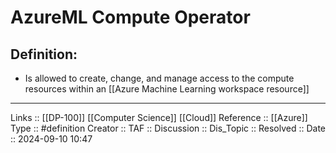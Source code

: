 # AzureML Compute Operator

## Definition:

- Is allowed to create, change, and manage access to the compute resources within an [[Azure Machine Learning workspace resource]]
---
Links :: [[DP-100]] [[Computer Science]] [[Cloud]]
Reference ::  [[Azure]]
Type :: #definition
Creator ::
TAF ::
Discussion ::
Dis_Topic :: 
Resolved ::
Date :: 2024-09-10 10:47